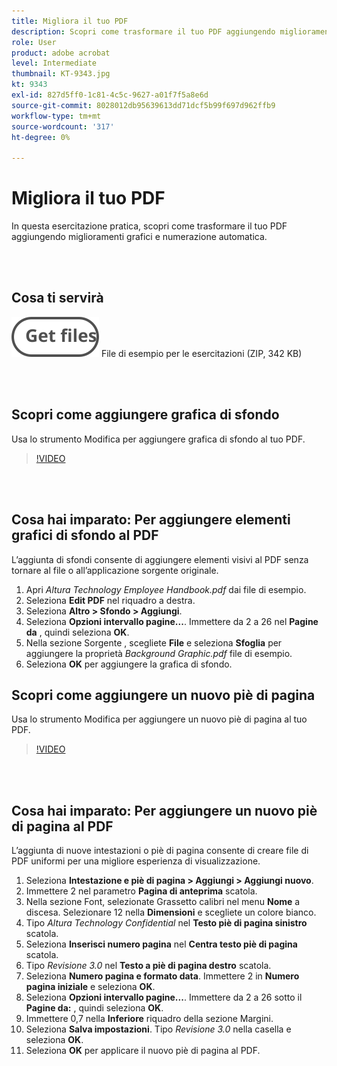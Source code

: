 ```yaml
---
title: Migliora il tuo PDF
description: Scopri come trasformare il tuo PDF aggiungendo miglioramenti grafici e numerazione automatica
role: User
product: adobe acrobat
level: Intermediate
thumbnail: KT-9343.jpg
kt: 9343
exl-id: 827d5ff0-1c81-4c5c-9627-a01f7f5a8e6d
source-git-commit: 8028012db95639613dd71dcf5b99f697d962ffb9
workflow-type: tm+mt
source-wordcount: '317'
ht-degree: 0%

---
```


# Migliora il tuo PDF

In questa esercitazione pratica, scopri come trasformare il tuo PDF aggiungendo miglioramenti grafici e numerazione automatica.

<br> 

## Cosa ti servirà

[![Scarica file](../assets/Getfiles.svg)](../assets/Enhance.zip)
File di esempio per le esercitazioni (ZIP, 342 KB)

<br> 

## Scopri come aggiungere grafica di sfondo

Usa lo strumento Modifica per aggiungere grafica di sfondo al tuo PDF.

>[!VIDEO](https://video.tv.adobe.com/v/338746?hidetitle=true)

<br> 

## Cosa hai imparato: Per aggiungere elementi grafici di sfondo al PDF

L’aggiunta di sfondi consente di aggiungere elementi visivi al PDF senza tornare al file o all’applicazione sorgente originale.

1. Apri *Altura Technology Employee Handbook.pdf* dai file di esempio.
1. Seleziona **Edit PDF** nel riquadro a destra.
1. Seleziona **Altro > Sfondo > Aggiungi**.
1. Seleziona **Opzioni intervallo pagine...**.
Immettere da 2 a 26 nel **Pagine da** , quindi seleziona **OK**.
1. Nella sezione Sorgente , scegliete **File** e seleziona **Sfoglia** per aggiungere la proprietà *Background Graphic.pdf* file di esempio.
1. Seleziona **OK** per aggiungere la grafica di sfondo.

## Scopri come aggiungere un nuovo piè di pagina

Usa lo strumento Modifica per aggiungere un nuovo piè di pagina al tuo PDF.

>[!VIDEO](https://video.tv.adobe.com/v/338745?hidetitle=true)

<br> 

## Cosa hai imparato: Per aggiungere un nuovo piè di pagina al PDF

L’aggiunta di nuove intestazioni o piè di pagina consente di creare file di PDF uniformi per una migliore esperienza di visualizzazione.

1. Seleziona **Intestazione e piè di pagina > Aggiungi > Aggiungi nuovo**.
1. Immettere 2 nel parametro **Pagina di anteprima** scatola.
1. Nella sezione Font, selezionate Grassetto calibri nel menu **Nome** a discesa.
Selezionare 12 nella **Dimensioni** e scegliete un colore bianco.
1. Tipo *Altura Technology Confidential* nel **Testo piè di pagina sinistro** scatola.
1. Seleziona **Inserisci numero pagina** nel **Centra testo piè di pagina** scatola.
1. Tipo *Revisione 3.0* nel **Testo a piè di pagina destro** scatola.
1. Seleziona **Numero pagina e formato data**.
Immettere 2 in **Numero pagina iniziale** e seleziona **OK**.
1. Seleziona **Opzioni intervallo pagine...**.
Immettere da 2 a 26 sotto il **Pagine da:** , quindi seleziona **OK**.
1. Immettere 0,7 nella **Inferiore** riquadro della sezione Margini.
1. Seleziona **Salva impostazioni**.
Tipo *Revisione 3.0* nella casella e seleziona **OK**.
1. Seleziona **OK** per applicare il nuovo piè di pagina al PDF.

